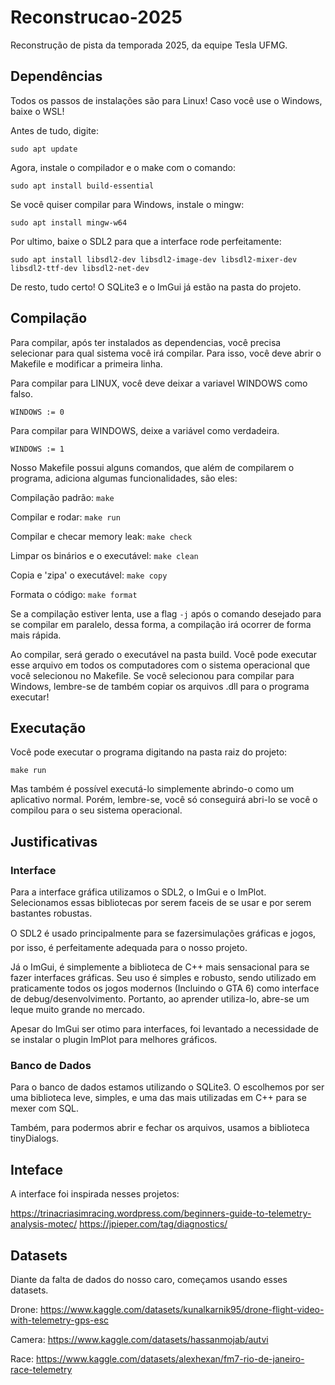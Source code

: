 # Reconstrucao-2025

Reconstrução de pista da temporada 2025, da equipe Tesla UFMG.

## Dependências

Todos os passos de instalações são para Linux! Caso você use o Windows, baixe o WSL!

Antes de tudo, digite:

```
sudo apt update
```

Agora, instale o compilador e o make com o comando:

```
sudo apt install build-essential
```

Se você quiser compilar para Windows, instale o mingw:

```
sudo apt install mingw-w64
```

Por ultimo, baixe o SDL2 para que a interface rode perfeitamente:

```
sudo apt install libsdl2-dev libsdl2-image-dev libsdl2-mixer-dev libsdl2-ttf-dev libsdl2-net-dev
```

De resto, tudo certo! O SQLite3 e o ImGui já estão na pasta do projeto.

## Compilação

Para compilar, após ter instalados as dependencias, você precisa selecionar para qual sistema você irá compilar. Para isso, você deve abrir o Makefile  e modificar a primeira linha.

Para compilar para LINUX, você deve deixar a variavel WINDOWS como falso.

```
WINDOWS := 0
```

Para compilar para WINDOWS, deixe a variável como verdadeira.

```
WINDOWS := 1
```

Nosso Makefile possui alguns comandos, que além de compilarem o programa, adiciona algumas funcionalidades, são eles:

Compilação padrão: `make`

Compilar e rodar: `make run`

Compilar e checar memory leak: `make check`

Limpar os binários e o executável: `make clean`

Copia e 'zipa' o executável: `make copy`

Formata o código: `make format`

Se a compilação estiver lenta, use a flag `-j` após o comando desejado para se compilar em paralelo, dessa forma, a compilação irá ocorrer de forma mais rápida.

Ao compilar, será gerado o executável na pasta build. Você pode executar esse arquivo em todos os computadores com o sistema operacional que você selecionou no Makefile. Se você selecionou para compilar para Windows, lembre-se de também copiar os arquivos .dll para o programa executar!

## Executação

Você pode executar o programa digitando na pasta raiz do projeto:

```
make run
```

Mas também é possível executá-lo simplemente abrindo-o como um aplicativo normal. Porém, lembre-se, você só conseguirá abri-lo se você o compilou para o seu sistema operacional.

## Justificativas

### Interface

Para a interface gráfica utilizamos o SDL2, o ImGui e o ImPlot. Selecionamos essas bibliotecas por serem faceis de se usar e por serem bastantes robustas.

O SDL2 é usado principalmente para se fazersimulações gráficas e jogos, por isso, é perfeitamente adequada para o nosso projeto.

Já o ImGui, é simplemente a biblioteca de C++ mais sensacional para se fazer interfaces gráficas. Seu uso é simples e robusto, sendo utilizado em praticamente todos os jogos modernos (Incluindo o GTA 6) como interface de debug/desenvolvimento. Portanto, ao aprender utiliza-lo, abre-se um leque muito grande no mercado.

Apesar do ImGui ser otimo para interfaces, foi levantado a necessidade de se instalar o plugin ImPlot para melhores gráficos.

### Banco de Dados

Para o banco de dados estamos utilizando o SQLite3. O escolhemos por ser uma biblioteca leve, simples, e uma das mais utilizadas em C++ para se mexer com SQL.

Também, para podermos abrir e fechar os arquivos, usamos a biblioteca tinyDialogs.

## Inteface

A interface foi inspirada nesses projetos:

https://trinacriasimracing.wordpress.com/beginners-guide-to-telemetry-analysis-motec/
https://jpieper.com/tag/diagnostics/

## Datasets

Diante da falta de dados do nosso caro, começamos usando esses datasets.

Drone: https://www.kaggle.com/datasets/kunalkarnik95/drone-flight-video-with-telemetry-gps-esc

Camera: https://www.kaggle.com/datasets/hassanmojab/autvi

Race: https://www.kaggle.com/datasets/alexhexan/fm7-rio-de-janeiro-race-telemetry

